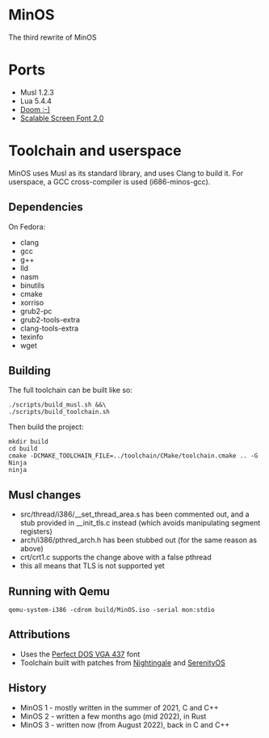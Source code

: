 # MinOS
The third rewrite of MinOS

# Ports
* Musl 1.2.3
* Lua 5.4.4
* [Doom :-)](https://github.com/ozkl/doomgeneric)
* [Scalable Screen Font 2.0](https://gitlab.com/bztsrc/scalable-font2/)

# Toolchain and userspace
MinOS uses Musl as its standard library, and uses Clang to build it.
For userspace, a GCC cross-compiler is used (i686-minos-gcc).

## Dependencies
On Fedora:
* clang
* gcc
* g++
* lld
* nasm
* binutils
* cmake
* xorriso
* grub2-pc
* grub2-tools-extra
* clang-tools-extra
* texinfo
* wget

## Building
The full toolchain can be built like so:
```
./scripts/build_musl.sh &&\
./scripts/build_toolchain.sh
```
Then build the project:
```
mkdir build
cd build
cmake -DCMAKE_TOOLCHAIN_FILE=../toolchain/CMake/toolchain.cmake .. -G Ninja
ninja
```

## Musl changes
* src/thread/i386/__set_thread_area.s has been commented out, and a stub provided in __init_tls.c instead (which avoids manipulating segment registers)
* arch/i386/pthred_arch.h has been stubbed out (for the same reason as above)
* crt/crt1.c supports the change above with a false pthread
* this all means that TLS is not supported yet

## Running with Qemu
`qemu-system-i386 -cdrom build/MinOS.iso -serial mon:stdio`

## Attributions
* Uses the [Perfect DOS VGA 437](https://www.dafont.com/perfect-dos-vga-437.font) font
* Toolchain built with patches from [Nightingale](https://github.com/tyler569/nightingale) and [SerenityOS](https://github.com/SerenityOS/serenity)

## History
* MinOS 1 - mostly written in the summer of 2021, C and C++
* MinOS 2 - written a few months ago (mid 2022), in Rust
* MinOS 3 - written now (from August 2022), back in C and C++
